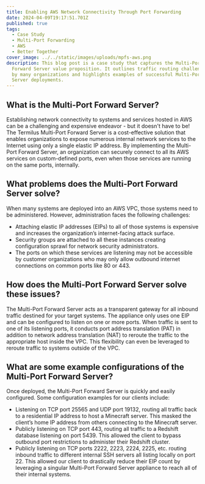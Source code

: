 ```yaml
---
title: Enabling AWS Network Connectivity Through Port Forwarding
date: 2024-04-09T19:17:51.701Z
published: true
tags:
  - Case Study
  - Multi-Port Forwarding
  - AWS
  - Better Together
cover_image: ../../static/images/uploads/mpfs-aws.png
description: T﻿his blog post is a case study that captures the Multi-Port
  Forward Server value proposition. It outlines traffic routing challenges faced
  by many organizations and highlights examples of successful Multi-Port Forward
  Server deployments.
---
```

## What is the Multi-Port Forward Server?

Establishing network connectivity to systems and services hosted in AWS can be a challenging and expensive endeavor - but it doesn't have to be! The Termilus Multi-Port Forward Server is a cost-effective solution that enables organizations to expose numerous internal network services to the Internet using only a single elastic IP address. By implementing the Multi-Port Forward Server, an organization can securely connect to all its AWS services on custom-defined ports, even when those services are running on the same ports, internally.

## What problems does the Multi-Port Forward Server solve?

When many systems are deployed into an AWS VPC, those systems need to be administered. However, administration faces the following challenges:

* Attaching elastic IP addresses (EIPs) to all of those systems is expensive and increases the organization’s internet-facing attack surface.
* Security groups are attached to all these instances creating configuration sprawl for network security administrators.
* The ports on which these services are listening may not be accessible by customer organizations who may only allow outbound internet connections on common ports like 80 or 443.

## How does the Multi-Port Forward Server solve these issues?

The Multi-Port Forward Server acts as a transparent gateway for all inbound traffic destined for your target systems. The appliance only uses one EIP and can be configured to listen on one or more ports. When traffic is sent to one of its listening ports, it conducts port address translation (PAT) in addition to network address translation (NAT) to reroute the traffic to the appropriate host inside the VPC. This flexibility can even be leveraged to reroute traffic to systems outside of the VPC.

## What are some example configurations of the Multi-Port Forward Server?

Once deployed, the Multi-Port Forward Server is quickly and easily configured. Some configuration examples for our clients include:

* Listening on TCP port 25565 and UDP port 19132, routing all traffic back to a residential IP address to host a Minecraft server. This masked the client’s home IP address from others connecting to the Minecraft server.
* Publicly listening on TCP port 443, routing all traffic to a Redshift database listening on port 5439. This allowed the client to bypass outbound port restrictions to administer their Redshift cluster.
* Publicly listening on TCP ports 2222, 2223, 2224, 2225, etc. routing inbound traffic to different internal SSH servers all listing locally on port 22. This allowed our client to drastically reduce their EIP count by leveraging a singular Multi-Port Forward Server appliance to reach all of their internal systems.